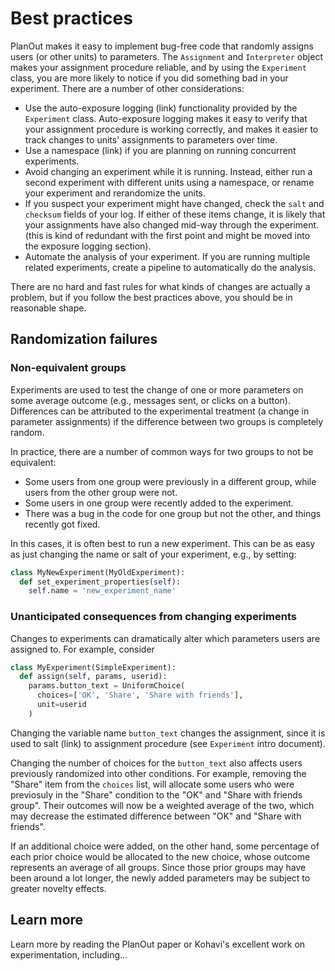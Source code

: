 # Best practices

PlanOut makes it easy to implement bug-free code that randomly assigns users (or other units) to parameters. The `Assignment` and `Interpreter` object makes your assignment procedure reliable, and by using the `Experiment` class, you are more likely to notice if you did something bad in your experiment. There are a number of other considerations:

* Use the auto-exposure logging (link) functionality provided by the `Experiment` class.  Auto-exposure logging makes it easy to verify that your assignment procedure is working correctly, and makes it easier to track changes to units' assignments to parameters over time.
* Use a namespace (link) if you are planning on running concurrent experiments.
* Avoid changing an experiment while it is running. Instead, either run a second experiment with different units using a namespace, or rename your experiment and rerandomize the units.
* If you suspect your experiment might have changed, check the `salt` and `checksum` fields of your log. If either of these items change, it is likely that your assignments have also changed mid-way through the experiment. (this is kind of redundant with the first point and might be moved into the exposure logging section).
* Automate the analysis of your experiment. If you are running multiple related experiments, create a pipeline to automatically do the analysis.

There are no hard and fast rules for what kinds of changes are actually a problem, but if you follow the best practices above, you should be in reasonable shape.


## Randomization failures
### Non-equivalent groups
Experiments are used to test the change of one or more parameters on some average outcome (e.g., messages sent, or clicks on a button). Differences can be attributed to the experimental treatment (a change in parameter assignments) if the difference between two groups is completely random.

In practice, there are a number of common ways for two groups to not be equivalent:
 - Some users from one group were previously in a different group, while users from the other group were not.
 - Some users in one group were recently added to the experiment.
 - There was a bug in the code for one group but not the other, and things recently got fixed.

In this cases, it is often best to run a new experiment. This can be as easy as just changing the name or salt of your experiment, e.g., by setting:

```python
class MyNewExperiment(MyOldExperiment):
  def set_experiment_properties(self):
    self.name = 'new_experiment_name'
```

### Unanticipated consequences from changing experiments
Changes to experiments can dramatically alter which parameters users are assigned to. For example, consider

```python
class MyExperiment(SimpleExperiment):
  def assign(self, params, userid):
    params.button_text = UniformChoice(
      choices=['OK', 'Share', 'Share with friends'],
      unit=userid
    )
```
Changing the variable name `button_text` changes the assignment, since it is used to salt (link) to assignment procedure (see `Experiment` intro document).

Changing the number of choices for the `button_text` also affects users previously randomized into other conditions.  For example, removing the "Share" item from the `choices` list, will allocate some users who were previosuly in the "Share" condition to the "OK" and "Share with friends group". Their outcomes will now be a weighted average of the two, which may decrease the estimated difference between "OK" and "Share with friends".

If an additional choice were added, on the other hand, some percentage of each prior choice would be allocated to the new choice, whose outcome represents an average of all groups. Since those prior groups may have been around a lot longer, the newly added parameters may be subject to greater novelty effects.

## Learn more
Learn more by reading the PlanOut paper or Kohavi's excellent work on experimentation, including...
